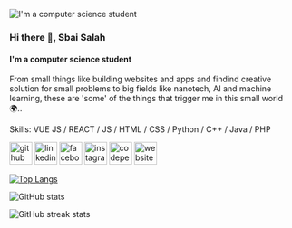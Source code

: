 ![I'm a computer science student](https://raw.githubusercontent.com/mykolaharmash/git-jump/main/img/readme-banner.png)

### Hi there 👋, Sbai Salah
#### I'm a computer science student
From small things like building websites and apps and findind creative solution for small problems to big fields like nanotech, AI and machine learning, these are 'some' of the things that trigger me in this small world 🌍.. 

Skills: VUE JS / REACT / JS / HTML / CSS / Python / C++ / Java / PHP
 

[<img src='https://cdn.jsdelivr.net/npm/simple-icons@3.0.1/icons/github.svg' alt='github' height='40'>](https://github.com/Sbai-Salah)  [<img src='https://cdn.jsdelivr.net/npm/simple-icons@3.0.1/icons/linkedin.svg' alt='linkedin' height='40'>](https://www.linkedin.com/in/sbai-salah/)  [<img src='https://cdn.jsdelivr.net/npm/simple-icons@3.0.1/icons/facebook.svg' alt='facebook' height='40'>](https://www.facebook.com/salah.mhsb/)  [<img src='https://cdn.jsdelivr.net/npm/simple-icons@3.0.1/icons/instagram.svg' alt='instagram' height='40'>](https://www.instagram.com/salah.mhsb/)  [<img src='https://cdn.jsdelivr.net/npm/simple-icons@3.0.1/icons/codepen.svg' alt='codepen' height='40'>](https://codepen.io/__7salah__)  [<img src='https://cdn.jsdelivr.net/npm/simple-icons@3.0.1/icons/icloud.svg' alt='website' height='40'>](https://sbai-salah.github.io/website/)  


[![Top Langs](https://github-readme-stats.vercel.app/api/top-langs/?username=Sbai-Salah&count_private=true)](https://github.com/anuraghazra/github-readme-stats)

![GitHub stats](https://github-readme-stats.vercel.app/api?username=Sbai-Salah&show_icons=true&count_private=true)  

![GitHub streak stats](https://github-readme-streak-stats.herokuapp.com/?user=Sbai-Salah&count_private=true)  

